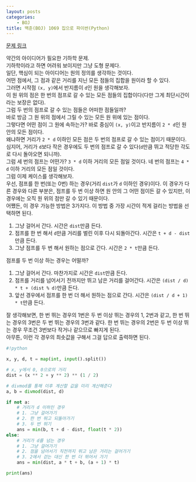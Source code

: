 ```yaml
---
layout: posts
categories:
    - BOJ
title: 백준(BOJ) 1069 집으로 파이썬(Python)
---
```


[문제 링크](https://www.acmicpc.net/problem/1069)

약간의 아이디어가 필요한 기하학 문제.  
기하학이라고 하면 어려워 보이지만 그냥 도형 문제다.  
일단, 핵심이 되는 아이디어는 원의 정의를 생각하는 것이다.  
어떤 점에서, 그 점과 같은 거리를 지닌 모든 점들의 집합을 원이라 할 수 있다.  
그러면 시작점 `(x, y)`에서 반지름이 `d`인 원을 생각해보자.  
이 원 위의 점은 한 번의 점프로 갈 수 있는 모든 점들의 집합이다(다만 그게 최단시간이라는 보장은 없다).  
그럼 두 번의 점프로 갈 수 있는 점들은 어떠한 점들일까?  
바로 방금 그 원 위의 점에서 그릴 수 있는 모든 원 위에 있는 점이다.  
그렇다면 어떤 점이 그 원에 속하는가? 바로 중심이 `(x, y)`이고 반지름이 `2 * d`인 원 안의 모든 점이다.  
왜냐하면 거리가 `2 * d` 이하인 모든 점은 두 번의 점프로 갈 수 있는 점이기 때문이다.  
심지어, 거리가 `d`보다 작은 경우에도 두 번의 점프로 갈 수 있다(`d`만큼 뛰고 적당한 각도로 다시 돌아오면 되니까).  
그럼 세 번의 점프는 어떤가? `3 * d` 이하 거리의 모든 점일 것이다. 네 번의 점프는 `4 * d` 이하 거리의 모든 점일 것이다.  
그럼 이제 케이스를 생각해보자.  
우선, 점프를 한 번(또는 0번) 하는 경우(거리 `dist`가 `d` 이하인 경우)이다. 이 경우가 다른 경우와 다른 부분은, 점프를 두 번 이상 하면 원 안의 그 어떤 점이든 갈 수 있지만, 이 경우에는 오직 원 위의 점만 갈 수 있기 때문이다.  
어쨌든, 이 경우 가능한 방법은 3가지다. 이 방법 중 가장 시간이 적게 걸리는 방법을 선택하면 된다.  
1) 그냥 걸어서 간다. 시간은 `dist`만큼 든다.  
2) 점프를 한 번 해서 `d`만큼 거리를 벌린 이후 다시 되돌아간다. 시간은 `t + d - dist`만큼 든다.  
3) 그냥 점프를 두 번 해서 원하는 점으로 간다. 시간은 `2 * t`만큼 든다.  

점프를 두 번 이상 하는 경우는 어떨까?  
1) 그냥 걸어서 간다. 마찬가지로 시간은 `dist`만큼 든다.  
2) 점프를 거리를 넘어서기 전까지만 뛰고 남은 거리를 걸어간다. 시간은 `(dist / d) * t + (dist % d)`만큼 든다.  
3) 앞선 경우에서 점프를 한 번 더 해서 원하는 점으로 간다. 시간은 `(dist / d + 1) * t`만큼 든다.

잘 생각해보면, 한 번 뛰는 경우의 1번은 두 번 이상 뛰는 경우의 1, 2번과 같고, 한 번 뛰는 경우의 3번은 두 번 뛰는 경우의 3번과 같다. 한 번 뛰는 경우의 2번은 두 번 이상 뛰는 경우 무조건 3번보다 작거나 같으므로 빠지게 된다.  
아무튼, 이런 각 경우의 최솟값을 구해서 그걸 답으로 출력하면 된다.  


```python
#!python

x, y, d, t = map(int, input().split())

# x, y에서 0, 0으로의 거리
dist = (x ** 2 + y ** 2) ** (1 / 2)

# divmod를 통해 이후 계산할 값을 미리 계산해준다
a, b = divmod(dist, d)

if not a:
    # 거리가 d 이하인 경우
    # 1. 그냥 걸어가기
    # 2. 한 번 뛰고 되돌아가기
    # 3. 두 번 뛰기
    ans = min(b, t + d - dist, float(t * 2))
else:
    # 거리가 d를 넘는 경우
    # 1. 그냥 걸어가기
    # 2. 점을 넘어서기 직전까지 뛰고 남은 거리는 걸어가기
    # 3. 2에서 걷는 대신 한 번 더 뛰어서 가기
    ans = min(dist, a * t + b, (a + 1) * t)

print(ans)

```
